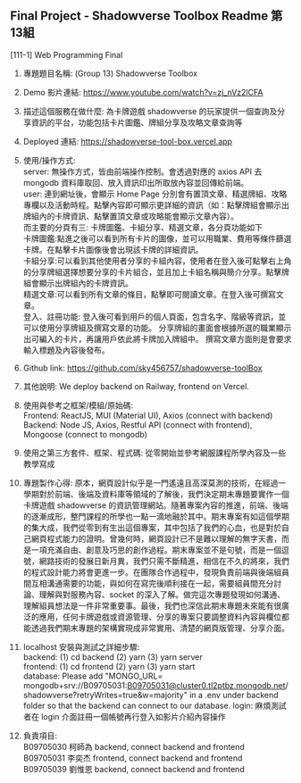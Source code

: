 ## Final Project - Shadowverse Toolbox Readme 第13組  

[111-1] Web Programming Final  
1. 專題題目名稱: (Group 13) Shadowverse Toolbox  
2. Demo 影片連結: https://www.youtube.com/watch?v=zj_nVz2lCFA
3. 描述這個服務在做什麼: 
    為卡牌遊戲 shadowverse 的玩家提供一個查詢及分享資訊的平台，功能包括卡片圖鑑、牌組分享及攻略文章查詢等  
4. Deployed 連結: https://shadowverse-tool-box.vercel.app  
5. 使用/操作方式:  
    server: 無操作方式，皆由前端操作控制。會透過對應的 axios API 去 mongodb 資料庫取回、放入資訊印出所取放內容並回傳給前端。  
    user: 連到網址後，會顯示 Home Page 分別會有置頂文章、精選牌組、攻略專欄以及活動時程。點擊內容即可顯示更詳細的資訊（如：點擊牌組會顯示出牌組內的卡牌資訊、點擊置頂文章或攻略能會顯示文章內容）。  
    而主要的分頁有三: 卡牌圖鑑、卡組分享、精選文章，各分頁功能如下  
    卡牌圖鑑:點進之後可以看到所有卡片的圖像，並可以用職業、費用等條件篩選卡牌。在點擊卡片圖像後會出現該卡牌的詳細資訊。  
    卡組分享:可以看到其他使用者分享的卡組內容，使用者在登入後可點擊右上角的分享牌組選擇想要分享的卡片組合，並且加上卡組名稱與簡介分享。點擊牌組會顯示出牌組內的卡牌資訊。  
    精選文章:可以看到所有文章的條目，點擊即可閱讀文章。在登入後可撰寫文章。  
    登入、註冊功能:
    登入後可看到用戶的個人頁面，包含名字、階級等資訊，並可以使用分享牌組及撰寫文章的功能。
    分享牌組的畫面會根據所選的職業顯示出可編入的卡片，再讓用戶依此將卡牌加入牌組中。
    撰寫文章方面則是會要求輸入標題及內容後發布。
6. Github link: https://github.com/sky456757/shadowverse-toolBox  
7. 其他說明: We deploy backend on Railway, frontend on Vercel.
8. 使用與參考之框架/模組/原始碼:  
    Frontend: ReactJS, MUI (Material UI), Axios (connect with backend)  
    Backend: Node JS, Axios, Restful API (connect with frontend), Mongoose (connect to mongodb)   
9. 使用之第三方套件、框架、程式碼: 從零開始並參考網服課程所學內容及一些教學寫成  
10. 專題製作心得: 
    原本，網頁設計似乎是一門遙遠且高深莫測的技術，在經過一學期對於前端、後端及資料庫等領域的了解後，我們決定期末專題要實作一個卡牌遊戲 shadowverse 的資訊管理網站。隨著專案內容的推進，前端、後端的逐漸成形，整門課程的所學也一點一滴地融於其中。期末專案有如這個學期的集大成，我們從零到有生出這個專案，其中包括了我們的心血，也是對於自己網頁程式能力的證明。曾幾何時，網頁設計已不是難以理解的無字天書，而是一項充滿自由、創意及巧思的創作過程。期末專案並不是句號，而是一個逗號，網路技術的發展日新月異，我們只需不斷精進，相信在不久的將來，我們的程式設計能力將會更進一步。在團隊合作過程中，發現負責前端與後端組員間互相溝通需要的功能，與如何在寫完後順利接在一起，需要組員間充分討論、理解與對服務內容、socket 的深入了解。做完這次專題發現如何溝通、理解組員想法是一件非常重要事。最後，我們也深信此期末專題未來能有很廣泛的應用，任何卡牌遊戲或資源管理、分享的專案只要調整資料內容與欄位都能透過我們期末專題的架構實現成非常實用、清楚的網頁版管理、分享介面。  
    
11. localhost 安裝與測試之詳細步驟:  
    backend: (1) cd backend (2) yarn  (3) yarn server  
    frontend: (1) cd frontend (2) yarn (3) yarn start  
    database: Please add "MONGO_URL= mongodb+srv://B09705031:B09705031@cluster0.tl2ptbz.mongodb.net/shadowverse?retryWrites=true&w=majority" in a .env under backend folder so that the backend can connect to our database. 
    login: 麻煩測試者在 login 介面註冊一個帳號再行登入如影片介紹內容操作  
12. 負責項目:  
    B09705030 柯師為 backend, connect backend and frontend  
    B09705031 李奕杰 frontend, connect backend and frontend  
    B09705039 劉惟恩 backend, connect backend and frontend  